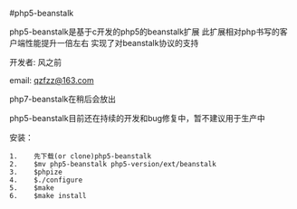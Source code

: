 #php5-beanstalk

php5-beanstalk是基于c开发的php5的beanstalk扩展 此扩展相对php书写的客户端性能提升一倍左右 实现了对beanstalk协议的支持

开发者: 风之前

email: qzfzz@163.com

php7-beanstalk在稍后会放出

php5-beanstalk目前还在持续的开发和bug修复中，暂不建议用于生产中

安装：

```
1.    先下载(or clone)php5-beanstalk
2.    $mv php5-beanstalk php5-version/ext/beanstalk
3.    $phpize
4.    $./configure
5.    $make
6.    $make install
```

